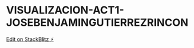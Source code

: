 # VISUALIZACION-ACT1-JOSEBENJAMINGUTIERREZRINCON

[Edit on StackBlitz ⚡️](https://stackblitz.com/edit/js-vtlkh2)